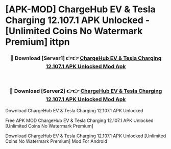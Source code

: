 # [APK-MOD] ChargeHub EV & Tesla Charging 12.107.1 APK Unlocked - [Unlimited Coins No Watermark Premium] ittpn



<div align="center">
<h3>🔴 Download [Server1] 👉👉 <a href="https://momento.my/?title=ChargeHub_EV_&_Tesla_Charging_12.107.1_APK_Unlocked">ChargeHub EV & Tesla Charging 12.107.1 APK Unlocked Mod Apk</a></h3><br>

<h3>🔴 Download [Server2] 👉👉 <a href="https://momento.my/?title=ChargeHub_EV_&_Tesla_Charging_12.107.1_APK_Unlocked">ChargeHub EV & Tesla Charging 12.107.1 APK Unlocked Mod Apk</a></h3>
</div>



Download ChargeHub EV & Tesla Charging 12.107.1 APK Unlocked 

Free APK MOD ChargeHub EV & Tesla Charging 12.107.1 APK Unlocked [Unlimited Coins No Watermark Premium]

Download ChargeHub EV & Tesla Charging 12.107.1 APK Unlocked [Unlimited Coins No Watermark Premium] Mod For Android
